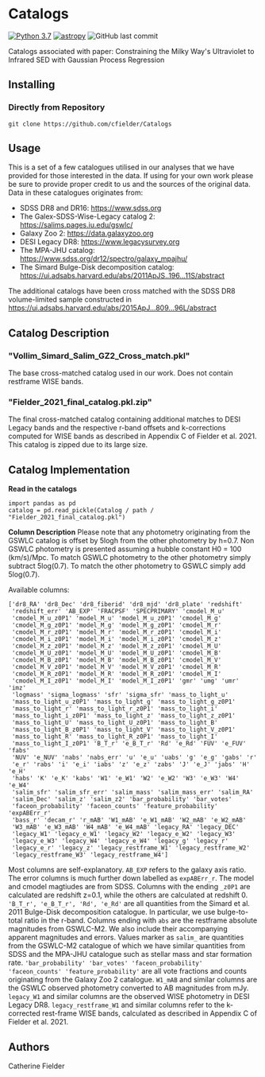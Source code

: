 # Catalogs
[![Python 3.7](https://img.shields.io/badge/python-v3.7-blue)](https://www.python.org/downloads/release/python-3710/)
[![astropy](http://img.shields.io/badge/powered%20by-AstroPy-orange.svg?style=flat)](http://www.astropy.org/)
![GitHub last commit](https://img.shields.io/github/last-commit/cfielder/Catalogs.svg)

Catalogs associated with paper: Constraining the Milky Way's Ultraviolet to Infrared SED with Gaussian Process Regression

## Installing

### Directly from Repository

`git clone https://github.com/cfielder/Catalogs`

## Usage
This is a set of a few catalogues utilised in our analyses that we have provided for those interested in the data. If using 
for your own work please be sure to provide proper credit to us and the sources of the original data. 
Data in these catalogues originates from:
  - SDSS DR8 and DR16: https://www.sdss.org
  - The Galex-SDSS-Wise-Legacy catalog 2: https://salims.pages.iu.edu/gswlc/
  - Galaxy Zoo 2: https://data.galaxyzoo.org
  - DESI Legacy DR8: https://www.legacysurvey.org
  - The MPA-JHU catalog: https://www.sdss.org/dr12/spectro/galaxy_mpajhu/
  - The Simard Bulge-Disk decomposition catalog: https://ui.adsabs.harvard.edu/abs/2011ApJS..196...11S/abstract

The additional catalogs have been cross matched with the SDSS DR8 volume-limited sample constructed in https://ui.adsabs.harvard.edu/abs/2015ApJ...809...96L/abstract

## Catalog Description
### "Vollim_Simard_Salim_GZ2_Cross_match.pkl"
The base cross-matched catalog used in our work. Does not contain restframe WISE bands.

### "Fielder_2021_final_catalog.pkl.zip"
The final cross-matched catalog containing additional matches to DESI Legacy bands and the respective r-band offsets and k-corrections
computed for WISE bands as described in Appendix C of Fielder et al. 2021.
This catalog is zipped due to its large size. 

## Catalog Implementation
**Read in the catalogs**
```
import pandas as pd
catalog = pd.read_pickle(Catalog / path / "Fielder_2021_final_catalog.pkl")
```

**Column Description**
Please note that any photometry originating from the GSWLC catalog is offset by 5logh from the other photometry by h=0.7.
Non GSWLC photometry is presented assuming a hubble constant H0 = 100 (km/s)/Mpc. To match GSWLC photometry to the other 
photometry simply subtract 5log(0.7).
To match the other photometry to GSWLC simply add 5log(0.7).

Available columns:
```
['dr8_RA' 'dr8_Dec' 'dr8_fiberid' 'dr8_mjd' 'dr8_plate' 'redshift'
 'redshift_err' 'AB_EXP' 'FRACPSF' 'SPECPRIMARY' 'cmodel_M_u'
 'cmodel_M_u_z0P1' 'model_M_u' 'model_M_u_z0P1' 'cmodel_M_g'
 'cmodel_M_g_z0P1' 'model_M_g' 'model_M_g_z0P1' 'cmodel_M_r'
 'cmodel_M_r_z0P1' 'model_M_r' 'model_M_r_z0P1' 'cmodel_M_i'
 'cmodel_M_i_z0P1' 'model_M_i' 'model_M_i_z0P1' 'cmodel_M_z'
 'cmodel_M_z_z0P1' 'model_M_z' 'model_M_z_z0P1' 'cmodel_M_U'
 'cmodel_M_U_z0P1' 'model_M_U' 'model_M_U_z0P1' 'cmodel_M_B'
 'cmodel_M_B_z0P1' 'model_M_B' 'model_M_B_z0P1' 'cmodel_M_V'
 'cmodel_M_V_z0P1' 'model_M_V' 'model_M_V_z0P1' 'cmodel_M_R'
 'cmodel_M_R_z0P1' 'model_M_R' 'model_M_R_z0P1' 'cmodel_M_I'
 'cmodel_M_I_z0P1' 'model_M_I' 'model_M_I_z0P1' 'gmr' 'umg' 'umr' 'imz'
 'logmass' 'sigma_logmass' 'sfr' 'sigma_sfr' 'mass_to_light_u'
 'mass_to_light_u_z0P1' 'mass_to_light_g' 'mass_to_light_g_z0P1'
 'mass_to_light_r' 'mass_to_light_r_z0P1' 'mass_to_light_i'
 'mass_to_light_i_z0P1' 'mass_to_light_z' 'mass_to_light_z_z0P1'
 'mass_to_light_U' 'mass_to_light_U_z0P1' 'mass_to_light_B'
 'mass_to_light_B_z0P1' 'mass_to_light_V' 'mass_to_light_V_z0P1'
 'mass_to_light_R' 'mass_to_light_R_z0P1' 'mass_to_light_I'
 'mass_to_light_I_z0P1' 'B_T_r' 'e_B_T_r' 'Rd' 'e_Rd' 'FUV' 'e_FUV' 'fabs'
 'NUV' 'e_NUV' 'nabs' 'nabs_err' 'u' 'e_u' 'uabs' 'g' 'e_g' 'gabs' 'r'
 'e_r' 'rabs' 'i' 'e_i' 'iabs' 'z' 'e_z' 'zabs' 'J' 'e_J' 'jabs' 'H' 'e_H'
 'habs' 'K' 'e_K' 'kabs' 'W1' 'e_W1' 'W2' 'e_W2' 'W3' 'e_W3' 'W4' 'e_W4'
 'salim_sfr' 'salim_sfr_err' 'salim_mass' 'salim_mass_err' 'salim_RA'
 'salim_Dec' 'salim_z' 'salim_z2' 'bar_probability' 'bar_votes'
 'faceon_probability' 'faceon_counts' 'feature_probability' 'expABErr_r'
 'bass_r' 'decam_r' 'r_mAB' 'W1_mAB' 'e_W1_mAB' 'W2_mAB' 'e_W2_mAB'
 'W3_mAB' 'e_W3_mAB' 'W4_mAB' 'e_W4_mAB' 'legacy_RA' 'legacy_DEC'
 'legacy_W1' 'legacy_e_W1' 'legacy_W2' 'legacy_e_W2' 'legacy_W3'
 'legacy_e_W3' 'legacy_W4' 'legacy_e_W4' 'legacy_g' 'legacy_r'
 'legacy_e_r' 'legacy_z' 'legacy_restframe_W1' 'legacy_restframe_W2'
 'legacy_restframe_W3' 'legacy_restframe_W4']
```
Most columns are self-explanatory. ```AB_EXP``` refers to the galaxy axis ratio. The error columns is much further down labelled as
```expABErr_r```. The model and cmodel magtiudes are from SDSS. 
Columns with the ending ```_z0P1``` are calculated are redshift z=0.1, while the others are calculated at redshift 0. 
```'B_T_r', 'e_B_T_r', 'Rd', 'e_Rd'``` are all quantities from the Simard et al. 2011 Bulge-Disk decomposition catalogue. In particular,
we use bulge-to-total ratio in the r-band.
Columns ending with ```abs``` are the restframe absolute magnitudes from GSWLC-M2. We also include their accompanying apparent magnitudes 
and errors. Values marker as ```salim_``` are quantities from the GSWLC-M2 catalogue of which we have similar quantities from SDSS 
and the MPA-JHU catalogue such as stellar mass and star formation rate.
```'bar_probability' 'bar_votes' 'faceon_probability' 'faceon_counts' 'feature_probability'``` are all vote fractions and counts originating
from the Galaxy Zoo 2 catalogue.
```W1_mAB``` and similar columns are the GSWLC observed photometry converted to AB magnitudes from mJy. ```legacy_W1```
and similar columns are the observed WISE photometry in DESI Legacy DR8. ```legacy_restframe_W1``` and similar columns refer to 
the k-corrected rest-frame WISE bands, calculated as described in Appendix C of Fielder et al. 2021.

## Authors
Catherine Fielder
